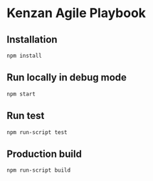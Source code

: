 # Kenzan Agile Playbook

## Installation
```npm install```

## Run locally in debug mode

```npm start```

## Run test

```npm run-script test```

## Production build

```npm run-script build```
